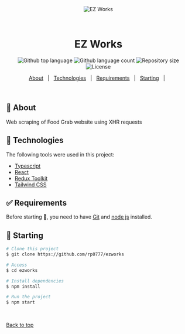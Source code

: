 <div align="center" id="top"> 
  <img src="./.github/app.gif" alt="EZ Works" />

&#xa0;

</div>

<h1 align="center">EZ Works</h1>

<p align="center">
  <img alt="Github top language" src="https://img.shields.io/github/languages/top/rp0777/ezworks">

  <img alt="Github language count" src="https://img.shields.io/github/languages/count/rp0777/ezworks">

  <img alt="Repository size" src="https://img.shields.io/github/repo-size/rp0777/ezworks?color=56BEB8">

  <img alt="License" src="https://img.shields.io/github/license/rp0777/ezworks?color=56BEB8">

  </p>

<!-- Status -->

<!-- <h4 align="center">
	🚧  Rooftop 🚀 Under construction...  🚧
</h4>

<hr> -->

<p align="center">
  <a href="#dart-about">About</a> &#xa0; | &#xa0; 
  <a href="#rocket-technologies">Technologies</a> &#xa0; | &#xa0;
  <a href="#white_check_mark-requirements">Requirements</a> &#xa0; | &#xa0;
  <a href="#checkered_flag-starting">Starting</a> &#xa0; | &#xa0;
</p>

<br>

## :dart: About

Web scraping of Food Grab website using XHR requests

## :rocket: Technologies

The following tools were used in this project:

- [Typescript](https://www.typescriptlang.org/)
- [React](https://react.dev/)
- [Redux Toolkit](https://redux-toolkit.js.org/)
- [Tailwind CSS](https://tailwindcss.com/)

## :white_check_mark: Requirements

Before starting :checkered_flag:, you need to have [Git](https://git-scm.com) and [node js](https://nodejs.org/en) installed.

## :checkered_flag: Starting

```bash
# Clone this project
$ git clone https://github.com/rp0777/ezworks

# Access
$ cd ezworks

# Install dependencies
$ npm install

# Run the project
$ npm start

```

&#xa0;

<a href="#top">Back to top</a>
